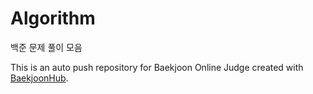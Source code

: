 # Algorithm

백준 문제 풀이 모음

This is an auto push repository for Baekjoon Online Judge created with [BaekjoonHub](https://github.com/BaekjoonHub/BaekjoonHub).
